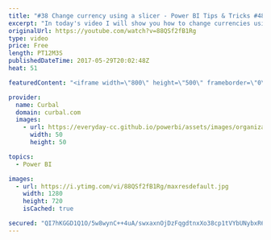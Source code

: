 ```yaml
---
title: "#38 Change currency using a slicer - Power BI Tips & Tricks #48"
excerpt: "In today's video I will show you how to change currencies using a slicer. The user will be able to convert sales to different currencies by choosing a currency from a slicer. The new measure that calculates the new values in the selected currency will be then formatted to the relevant currency.  To download"
originalUrl: https://youtube.com/watch?v=88QSf2fB1Rg
type: video
price: Free
length: PT12M3S
publishedDateTime: 2017-05-29T20:02:48Z
heat: 51

featuredContent: "<iframe width=\"800\" height=\"500\" frameborder=\"0\" src=\"https://www.youtube.com/embed/88QSf2fB1Rg\" allow=\"accelerometer; autoplay; encrypted-media; gyroscope; picture-in-picture\" allowfullscreen></iframe>"

provider:
  name: Curbal
  domain: curbal.com
  images:
    - url: https://everyday-cc.github.io/powerbi/assets/images/organizations/curbal.com-50x50.jpg
      width: 50
      height: 50

topics:
  - Power BI

images:
  - url: https://i.ytimg.com/vi/88QSf2fB1Rg/maxresdefault.jpg
    width: 1280
    height: 720
    isCached: true

secured: "QI7hKGGD1Q1O/5w8wynC++4uA/swxaxnOjDzFqgdtnxXo38cp1tVYbUNybxR6K5KtC5mhWHNM9Ivw6xl4vW7FoZHfn/WOivnULgal2514sZDYHH5tb4MszGZc5bbhVJBH0fyYasQ66JOn9JeIIAb0thgs231tsEJKhBiDHSl18uhMom8OaiDVDzI4Z8oK/RraBTJ1d71qPn7DaS2ZzuVKxFuDiaZDyIjuiPrsPLOrzTsubecz6nEF49AHas1HrPf21w8qmDTxN8TMML2731nihV556upM/CL52TuirGf7m0MUKo7M/nSXJhkXBQio3isKxrertSImh9VCq2xqmK9dlL04iA2MYCrkCi5RirTdiP81u8r8tm5vAf1jepojJSotP3+Codc5XBxy2zbKSUZ4Qr4eqL05wsB/mqd5kq4ffM=;gmQ2EFteZ59c0LofT6JO8Q=="
---
```


